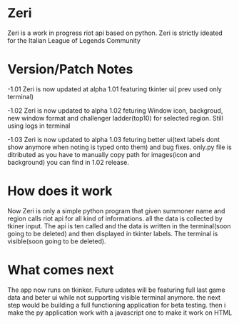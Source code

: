 # Zeri 

Zeri is a work in progress riot api based on python. Zeri is strictly ideated for the Italian League of Legends Community

# Version/Patch Notes

-1.01
Zeri is now updated at alpha 1.01 featuring tkinter ui( prev used only terminal)

-1.02
Zeri is now updated to alpha 1.02 feturing Window icon, backgroud, new window format and challenger ladder(top10) for selected region. Still using logs in terminal

-1.03
Zeri is now updated to alpha 1.03 feturing better ui(text labels dont show anymore when noting is typed onto them) and bug fixes. only.py file is ditributed as you have to manually copy path for images(icon and background) you can find in 1.02 release.

# How does it work

Now Zeri is only a simple python program that given summoner name and region calls riot api for all kind of informations.
all the data is collected by tkiner input. The api is ten called and the data is written in the terminal(soon going to be deleted) and then displayed in tkinter labels. The terminal is visible(soon going to be deleted).

# What comes next

The app now runs on tkinker. Future udates will be featuring full last game data and beter ui while not supporting visible terminal anymore.
the next step would be building a full functioning application for beta testing.
then i make the py application work with a javascript one to make it work on HTML
